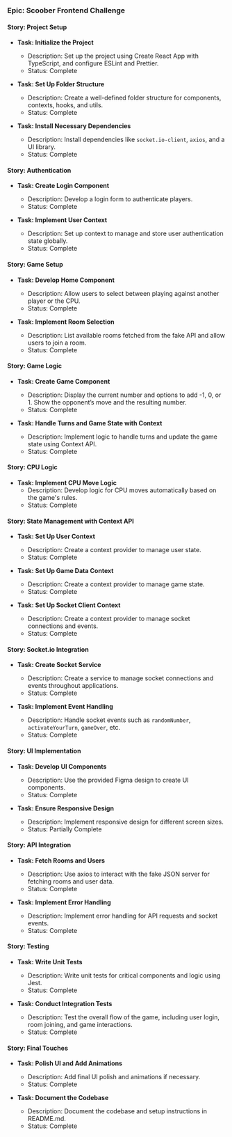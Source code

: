 ### Epic: Scoober Frontend Challenge

#### Story: Project Setup
- **Task: Initialize the Project**
    - Description: Set up the project using Create React App with TypeScript, and configure ESLint and Prettier.
    - Status: Complete

- **Task: Set Up Folder Structure**
    - Description: Create a well-defined folder structure for components, contexts, hooks, and utils.
    - Status: Complete

- **Task: Install Necessary Dependencies**
    - Description: Install dependencies like `socket.io-client`, `axios`, and a UI library.
    - Status: Complete

#### Story: Authentication
- **Task: Create Login Component**
    - Description: Develop a login form to authenticate players.
    - Status: Complete

- **Task: Implement User Context**
    - Description: Set up context to manage and store user authentication state globally.
    - Status: Complete

#### Story: Game Setup
- **Task: Develop Home Component**
    - Description: Allow users to select between playing against another player or the CPU.
    - Status: Complete

- **Task: Implement Room Selection**
    - Description: List available rooms fetched from the fake API and allow users to join a room.
    - Status: Complete

#### Story: Game Logic
- **Task: Create Game Component**
    - Description: Display the current number and options to add -1, 0, or 1. Show the opponent’s move and the resulting number.
    - Status: Complete

- **Task: Handle Turns and Game State with Context**
    - Description: Implement logic to handle turns and update the game state using Context API.
    - Status: Complete

#### Story: CPU Logic
- **Task: Implement CPU Move Logic**
    - Description: Develop logic for CPU moves automatically based on the game's rules.
    - Status: Complete

#### Story: State Management with Context API
- **Task: Set Up User Context**
    - Description: Create a context provider to manage user state.
    - Status: Complete

- **Task: Set Up Game Data Context**
    - Description: Create a context provider to manage game state.
    - Status: Complete

- **Task: Set Up Socket Client Context**
    - Description: Create a context provider to manage socket connections and events.
    - Status: Complete

#### Story: Socket.io Integration
- **Task: Create Socket Service**
    - Description: Create a service to manage socket connections and events throughout applications.
    - Status: Complete

- **Task: Implement Event Handling**
    - Description: Handle socket events such as `randomNumber`, `activateYourTurn`, `gameOver`, etc.
    - Status: Complete

#### Story: UI Implementation
- **Task: Develop UI Components**
    - Description: Use the provided Figma design to create UI components.
    - Status: Complete

- **Task: Ensure Responsive Design**
    - Description: Implement responsive design for different screen sizes.
    - Status: Partially Complete

#### Story: API Integration
- **Task: Fetch Rooms and Users**
    - Description: Use axios to interact with the fake JSON server for fetching rooms and user data.
    - Status: Complete

- **Task: Implement Error Handling**
    - Description: Implement error handling for API requests and socket events.
    - Status: Complete

#### Story: Testing
- **Task: Write Unit Tests**
    - Description: Write unit tests for critical components and logic using Jest.
    - Status: Complete

- **Task: Conduct Integration Tests**
    - Description: Test the overall flow of the game, including user login, room joining, and game interactions.
    - Status: Complete

#### Story: Final Touches
- **Task: Polish UI and Add Animations**
    - Description: Add final UI polish and animations if necessary.
    - Status: Complete

- **Task: Document the Codebase**
    - Description: Document the codebase and setup instructions in README.md.
    - Status: Complete